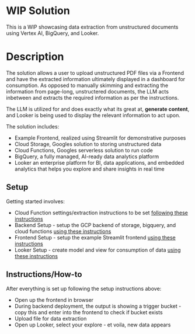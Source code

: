 # WIP Solution

This is a WIP showcasing data extraction from unstructured documents using Vertex AI, BigQuery, and Looker.

# Description

The solution allows a user to upload unstructured PDF files via a Frontend and have the extracted information ultimately displayed in a dashboard for consumption. As opposed to manually skimming and extracting the information from page-long, unstructered documents, the LLM acts inbetween and extracts the required information as per the instructions.

The LLM is utilized for and does exactly what its great at, **generate content**, and Looker is being used to display the relevant information to act upon.

The solution includes:

- Example Frontend, realized using Streamlit for demonstrative purposes
- Cloud Storage, Googles solution to storing unstructured data
- Cloud Functions, Googles serverless solution to run code
- BigQuery, a fully managed, AI-ready data analytics platform
- Looker an enterprise platform for BI, data applications, and embedded analytics that helps you explore and share insights in real time

## Setup

Getting started involves:

- Cloud Function settings/extraction instructions to be set [following these instructions](./wip-cloud-function/README.md)
- Backend Setup - setup the GCP backend of storage, bigquery, and cloud functions [using these instructions](./wip-backend/README.md)
- Frontend Setup - setup the example Streamlit frontend [using these instructions](./wip-frontend/README.md)
- Looker Setup - create model and view for consumption of data [using these instructions](./wip-looker/README.md)

## Instructions/How-to

After everything is set up following the setup instructions above:

- Open up the frontend in browser
- During backend deployment, the output is showing a trigger bucket - copy this and enter into the frontend to check if bucket exists
- Upload file for data extraction
- Open up Looker, select your explore - et voila, new data appears
